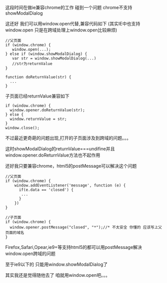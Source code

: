 这段时间在做ie兼容chrome的工作 碰到一个问题 chrome不支持showModalDialog

这还好 我们可以用window.open代替,兼容代码如下 (其实IE中也支持window.open 只是在跨域处理上window.open比较麻烦)

```   
//父页面
if (window.chrome) {
   window.open(...);
} else if (window.showModalDialog) {
   var str = window.showModalDialog(...)
   //str为returnValue
}

function doReturnValue(str) {
  ...
}    
```

子页面已经returnValue兼容如下

```
if (window.chrome) { 
  window.opener.doReturnValue(str); 
} else {
  window.returnValue = str;
}
window.close();
```

不过最近更奇葩的问题出现,打开的子页面涉及到跨域的问题。。。

这时showModalDialog的returnValue===undifine并且window.opener.doReturnValue方法也不起作用

还好我只要兼容chrome，html5的postMessage可以解决这个问题

```
//父页面
if (window.chrome) {
    window.addEventListener('message', function (e) {
      if(e.data == 'closed') {
       ...
      }
    })
}

//子页面
if (window.chrome) {
  window.opener.postMessage("closed", "*");//* 不太安全 你懂的 应该写上父页面的域名
}
```

Firefox,Safari,Opear,ie9+等支持html5的都可以用postMessage解决window.open跨域的问题

至于ie9以下的 只能用window.showModalDialog了 

其实我还是觉得随他去了 咱就用window.open吧。。。